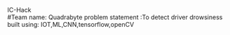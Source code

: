 IC-Hack <br />
#Team name: Quadrabyte
problem statement :To detect driver drowsiness <br />
built using: IOT,ML,CNN,tensorflow,openCV
